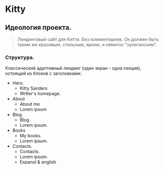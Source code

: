# Kitty

## Идеология проекта.

> Лендинговый сайт для Китти. Без комментариев. Он должен быть таким же красивым, стильным, ярким, и немнгоо "хулиганским".

### Структура.

Классический адаптивный лендинг (один экран - одна секция), остоящий из блоков с заголовками:

- Hero.
    - Kitty Sanders
    - Wrtter's homepage.
- About
    -   About me
    - Lorem ipsum
- Blog.
    - Blog.
    - Lorem ipsum.
- Books
    - My books.
    - Lorem ipsum.
- Contacts.
    -   Contacts.
    -   Lorem ipsum.
    - Espanol & english


